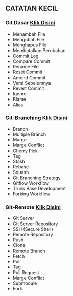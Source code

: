 ## CATATAN KECIL
### Git Dasar [Klik Disini](https://github.com/rahmatirvan16/Git-Dasar)
- Menambah File
- Mengubah File
- Menghapus File
- Membatalkan Perubahan
- Commit Log
- Compare Commit
- Rename File
- Reset Commit
- Amend Commit
- Versi Sebelumnya
- Revert Commit
- Ignore
- Blame
- Alias

### Git-Branching [Klik Disini](https://github.com/rahmatirvan16/Git-Branching)
- Branch
- Multiple Branch
- Marge
- Marge Conflict
- Cherry Pick
- Tag
- Stash
- Rebase
- Squash
- Git Branching Strategy
- Gitflow Workflow
- Trunk Base Development
- Forking Workflow

### Git-Remote [Klik Disini](https://github.com/rahmatirvan16/Git-Remote)
- Git Server
- Git Server Repository
- SSH (Secure Shell)
- Remote Repository
- Push
- Clone
- Remote Branch
- Fetch
- Pull
- Tag
- Pull Request
- Marge Conflict
- Submodule
- Fork
